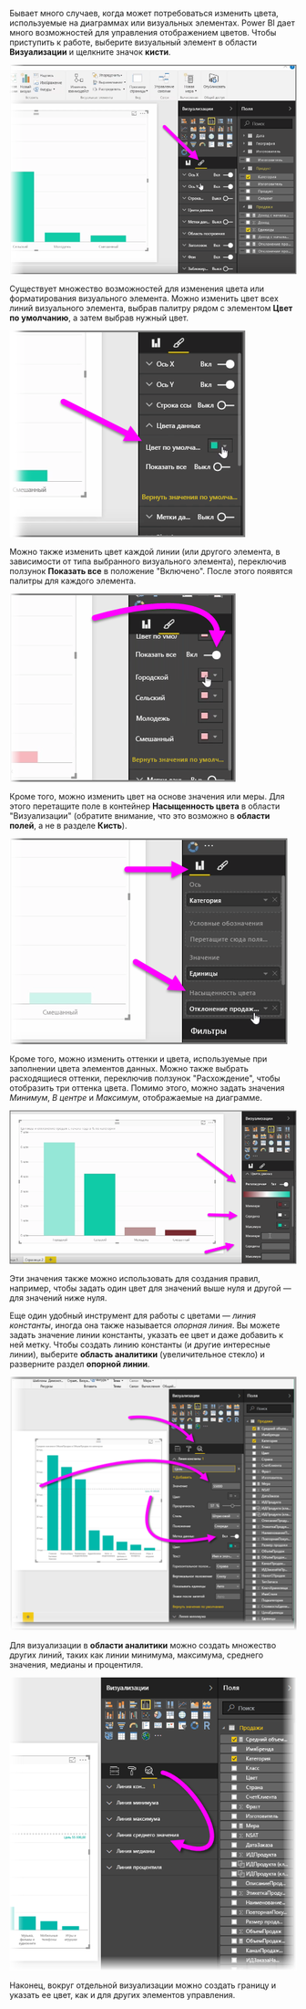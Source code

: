 Бывает много случаев, когда может потребоваться изменить цвета, используемые на диаграммах или визуальных элементах. Power BI дает много возможностей для управления отображением цветов. Чтобы приступить к работе, выберите визуальный элемент в области **Визуализации** и щелкните значок **кисти**.

![](media/3-9a-modifying-colors/3-9a_1.png)

Существует множество возможностей для изменения цвета или форматирования визуального элемента. Можно изменить цвет всех линий визуального элемента, выбрав палитру рядом с элементом **Цвет по умолчанию**, а затем выбрав нужный цвет.

![](media/3-9a-modifying-colors/3-9a_2.png)

Можно также изменить цвет каждой линии (или другого элемента, в зависимости от типа выбранного визуального элемента), переключив ползунок **Показать все** в положение "Включено". После этого появятся палитры для каждого элемента.

![](media/3-9a-modifying-colors/3-9a_3.png)

Кроме того, можно изменить цвет на основе значения или меры. Для этого перетащите поле в контейнер **Насыщенность цвета** в области "Визуализации" (обратите внимание, что это возможно в **области полей**, а не в разделе **Кисть**).

![](media/3-9a-modifying-colors/3-9a_4.png)

Кроме того, можно изменить оттенки и цвета, используемые при заполнении цвета элементов данных. Можно также выбрать расходящиеся оттенки, переключив ползунок "Расхождение", чтобы отобразить три оттенка цвета. Помимо этого, можно задать значения *Минимум*, *В центре* и *Максимум*, отображаемые на диаграмме.

![](media/3-9a-modifying-colors/3-9a_5.png)

Эти значения также можно использовать для создания правил, например, чтобы задать один цвет для значений выше нуля и другой — для значений ниже нуля.

Еще один удобный инструмент для работы с цветами — *линия константы*, иногда она также называется *опорная линия*. Вы можете задать значение линии константы, указать ее цвет и даже добавить к ней метку. Чтобы создать линию константы (и другие интересные линии), выберите **область аналитики** (увеличительное стекло) и разверните раздел **опорной линии**.

![](media/3-9a-modifying-colors/3-9a_6.png)

Для визуализации в **области аналитики** можно создать множество других линий, таких как линии минимума, максимума, среднего значения, медианы и процентиля.

![](media/3-9a-modifying-colors/3-9a_7.png)

Наконец, вокруг отдельной визуализации можно создать границу и указать ее цвет, как и для других элементов управления.

